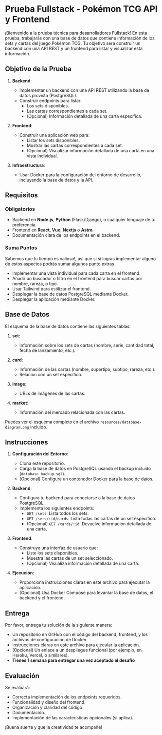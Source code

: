 # Prueba Fullstack - Pokémon TCG API y Frontend

¡Bienvenido a la prueba técnica para desarrolladores Fullstack! En esta prueba, trabajarás con una base de datos que contiene información de los sets y cartas del juego Pokémon TCG. Tu objetivo será construir un backend con una API REST y un frontend para listar y visualizar esta información. 

## Objetivo de la Prueba

1. **Backend**:
   - Implementar un backend con una API REST utilizando la base de datos provista (PostgreSQL).
   - Construir endpoints para listar:
     - Los sets disponibles.
     - Las cartas correspondientes a cada set.
     - (Opcional) Información detallada de una carta específica.

2. **Frontend**:
   - Construir una aplicación web para:
     - Listar los sets disponibles.
     - Mostrar las cartas correspondientes a cada set.
     - (Opcional) Visualizar información detallada de una carta en una vista individual.

3. **Infraestructura**:
   - Usar Docker para la configuración del entorno de desarrollo, incluyendo la base de datos y la API.

## Requisitos

### Obligatorios
- Backend en **Node.js**, **Python** (Flask/Django), o cualquier lenguaje de tu preferencia.
- Frontend en **React**, **Vue**, **Nextjs** o **Astro**.
- Documentación clara de los endpoints en el backend.

### Suma Puntos
Sabemos que tu tiempo es valioso!, asi que si si logras implementar alguno de estos aspectos podrás sumar algunos punto extras

- Implementar una vista individual para cada carta en el frontend.
- Añadir un buscador o filtro en el frontend para buscar cartas por nombre, rareza, o tipo.
- Usar Tailwind para estilizar el frontend.
- Desplegar la base de datos PostgreSQL mediante Docker.
- Desplegar la aplicación mediante Docker.

## Base de Datos
El esquema de la base de datos contiene las siguientes tablas:

1. **set**:
   - Información sobre los sets de cartas (nombre, serie, cantidad total, fecha de lanzamiento, etc.).

2. **card**:
   - Información de las cartas (nombre, supertipo, subtipo, rareza, etc.).
   - Relación con un set específico.

3. **image**:
   - URLs de imágenes de las cartas.

4. **market**:
   - Información del mercado relacionada con las cartas.

Puedes ver el esquema completo en el archivo `resources/database-diagram.png` incluido.

## Instrucciones

1. **Configuración del Entorno**:
   - Clona este repositorio.
   - Carga la base de datos en PostgreSQL usando el backup incluido (`database_backup.sql`).
   - (Opcional) Configura un contenedor Docker para la base de datos.

2. **Backend**:
   - Configura tu backend para conectarse a la base de datos PostgreSQL.
   - Implementa los siguientes endpoints:
     - `GET /sets`: Lista todos los sets.
     - `GET /sets/:id/cards`: Lista todas las cartas de un set específico.
     - (Opcional) `GET /cards/:id`: Devuelve información detallada de una carta.

3. **Frontend**:
   - Construye una interfaz de usuario que:
     - Liste los sets disponibles.
     - Muestra las cartas de un set seleccionado.
     - (Opcional) Visualiza información detallada de una carta.

4. **Ejecución**:
   - Proporciona instrucciones claras en este archivo para ejecutar la aplicación.
   - (Opcional) Usa Docker Compose para levantar la base de datos, el backend y el frontend.

## Entrega

Por favor, entrega tu solución de la siguiente manera:
- Un repositorio en GitHub con el código del backend, frontend, y los archivos de configuración de Docker.
- Instrucciones claras en este archivo para ejecutar la aplicación.
- (Opcional) Un enlace a un despliegue funcional (por ejemplo, en Heroku, Vercel, o similares).
- **Tienes 1 semana para entregar una vez aceptado el desafío**

## Evaluación

Se evaluará:
- Correcta implementación de los endpoints requeridos.
- Funcionalidad y diseño del frontend.
- Organización y claridad del código.
- Documentación.
- Implementación de las características opcionales (si aplica).

¡Buena suerte y que la creatividad te acompañe!
